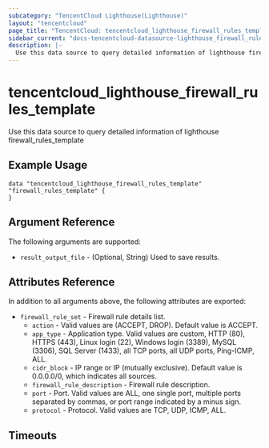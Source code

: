 ```yaml
---
subcategory: "TencentCloud Lighthouse(Lighthouse)"
layout: "tencentcloud"
page_title: "TencentCloud: tencentcloud_lighthouse_firewall_rules_template"
sidebar_current: "docs-tencentcloud-datasource-lighthouse_firewall_rules_template"
description: |-
  Use this data source to query detailed information of lighthouse firewall_rules_template
---
```


# tencentcloud_lighthouse_firewall_rules_template

Use this data source to query detailed information of lighthouse firewall_rules_template

## Example Usage

```hcl
data "tencentcloud_lighthouse_firewall_rules_template" "firewall_rules_template" {
}
```

## Argument Reference

The following arguments are supported:

* `result_output_file` - (Optional, String) Used to save results.

## Attributes Reference

In addition to all arguments above, the following attributes are exported:

* `firewall_rule_set` - Firewall rule details list.
  * `action` - Valid values are (ACCEPT, DROP). Default value is ACCEPT.
  * `app_type` - Application type. Valid values are custom, HTTP (80), HTTPS (443), Linux login (22), Windows login (3389), MySQL (3306), SQL Server (1433), all TCP ports, all UDP ports, Ping-ICMP, ALL.
  * `cidr_block` - IP range or IP (mutually exclusive). Default value is 0.0.0.0/0, which indicates all sources.
  * `firewall_rule_description` - Firewall rule description.
  * `port` - Port. Valid values are ALL, one single port, multiple ports separated by commas, or port range indicated by a minus sign.
  * `protocol` - Protocol. Valid values are TCP, UDP, ICMP, ALL.


## Timeouts

<no value>


